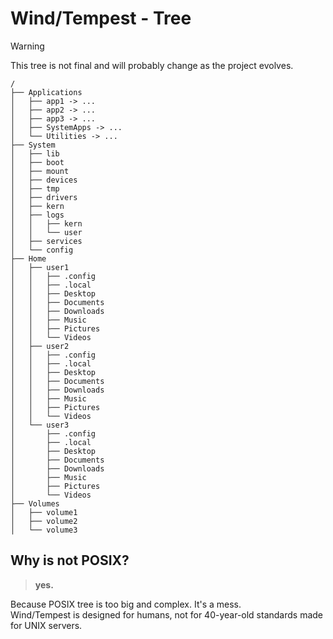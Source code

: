 # Wind/Tempest - Tree

> [!WARNING]
> This tree is not final and will probably change as the project evolves.

```
/
├── Applications
│   ├── app1 -> ...
│   ├── app2 -> ...
│   ├── app3 -> ...
│   ├── SystemApps -> ...
│   └── Utilities -> ...
├── System
│   ├── lib
│   ├── boot
│   ├── mount
│   ├── devices
│   ├── tmp
│   ├── drivers
│   ├── kern
│   ├── logs
│   │   ├── kern
│   │   └── user
│   ├── services
│   └── config
├── Home
│   ├── user1
│   │   ├── .config
│   │   ├── .local
│   │   ├── Desktop
│   │   ├── Documents
│   │   ├── Downloads
│   │   ├── Music
│   │   ├── Pictures
│   │   └── Videos
│   ├── user2
│   │   ├── .config
│   │   ├── .local
│   │   ├── Desktop
│   │   ├── Documents
│   │   ├── Downloads
│   │   ├── Music
│   │   ├── Pictures
│   │   └── Videos
│   └── user3
│       ├── .config
│       ├── .local
│       ├── Desktop
│       ├── Documents
│       ├── Downloads
│       ├── Music
│       ├── Pictures
│       └── Videos
├── Volumes
│	├── volume1
│	├── volume2
│	└── volume3
```

## Why is not POSIX?

> **yes.**

Because POSIX tree is too big and complex.  It's a mess.  
Wind/Tempest is designed for humans, not for 40-year-old standards made for UNIX servers.
